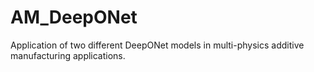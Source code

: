 # AM_DeepONet
Application of two different DeepONet models in multi-physics additive manufacturing applications.
